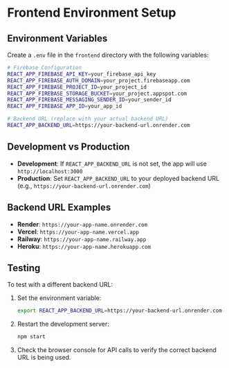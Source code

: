 # Frontend Environment Setup

## Environment Variables

Create a `.env` file in the `frontend` directory with the following variables:

```bash
# Firebase Configuration
REACT_APP_FIREBASE_API_KEY=your_firebase_api_key
REACT_APP_FIREBASE_AUTH_DOMAIN=your_project.firebaseapp.com
REACT_APP_FIREBASE_PROJECT_ID=your_project_id
REACT_APP_FIREBASE_STORAGE_BUCKET=your_project.appspot.com
REACT_APP_FIREBASE_MESSAGING_SENDER_ID=your_sender_id
REACT_APP_FIREBASE_APP_ID=your_app_id

# Backend URL (replace with your actual backend URL)
REACT_APP_BACKEND_URL=https://your-backend-url.onrender.com
```

## Development vs Production

- **Development**: If `REACT_APP_BACKEND_URL` is not set, the app will use `http://localhost:3000`
- **Production**: Set `REACT_APP_BACKEND_URL` to your deployed backend URL (e.g., `https://your-backend-url.onrender.com`)

## Backend URL Examples

- **Render**: `https://your-app-name.onrender.com`
- **Vercel**: `https://your-app-name.vercel.app`
- **Railway**: `https://your-app-name.railway.app`
- **Heroku**: `https://your-app-name.herokuapp.com`

## Testing

To test with a different backend URL:

1. Set the environment variable:

   ```bash
   export REACT_APP_BACKEND_URL=https://your-backend-url.onrender.com
   ```

2. Restart the development server:

   ```bash
   npm start
   ```

3. Check the browser console for API calls to verify the correct backend URL is being used.
